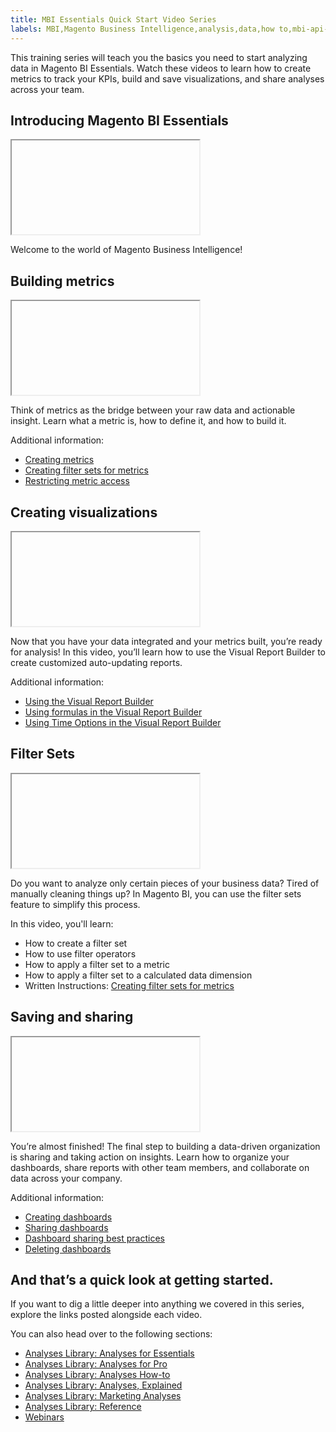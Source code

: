 ```yaml
---
title: MBI Essentials Quick Start Video Series
labels: MBI,Magento Business Intelligence,analysis,data,how to,mbi-api-migration,reports
---
```


This training series will teach you the basics you need to start analyzing data in Magento BI Essentials. Watch these videos to learn how to create metrics to track your KPIs, build and save visualizations, and share analyses across your team.

## Introducing Magento BI Essentials

<iframe> src="//fast.wistia.com/embed/iframe/3y05sp076t" width="560" height="315" frameborder="0" allowfullscreen=""></iframe>

Welcome to the world of Magento Business Intelligence!

## Building metrics

<iframe> src="//fast.wistia.com/embed/iframe/d6ph1z0109" width="560" height="315" frameborder="0" allowfullscreen=""></iframe>

Think of metrics as the bridge between your raw data and actionable insight. Learn what a metric is, how to define it, and how to build it.

Additional information:

* [Creating metrics](https://support.magento.com/hc/en-us/articles/360016504592-Creating-metrics)
* [Creating filter sets for metrics](https://support.magento.com/hc/en-us/articles/360016505492-Creating-filter-sets-for-metrics)
* [Restricting metric access](https://support.magento.com/hc/en-us/articles/360016731211-Restricting-metric-access)

## Creating visualizations

<iframe> src="//fast.wistia.com/embed/iframe/24zz7wmjrt" width="560" height="315" frameborder="0" allowfullscreen=""></iframe>

Now that you have your data integrated and your metrics built, you’re ready for analysis! In this video, you’ll learn how to use the Visual Report Builder to create customized auto-updating reports.

Additional information:

* [Using the Visual Report Builder](https://support.magento.com/hc/en-us/articles/360016730831-Using-the-Report-Builder)
* [Using formulas in the Visual Report Builder](https://support.magento.com/hc/en-us/articles/360016505792-Using-formulas-in-the-Report-Builder)
* [Using Time Options in the Visual Report Builder](https://support.magento.com/hc/en-us/articles/360016505432-Using-Time-Options-in-the-Report-Builder)

## Filter Sets

<iframe> src="//fast.wistia.com/embed/iframe/32f0a2ufdq" width="560" height="315" frameborder="0" allowfullscreen=""></iframe>

Do you want to analyze only certain pieces of your business data? Tired of manually cleaning things up? In Magento BI, you can use the filter sets feature to simplify this process.

In this video, you'll learn:

* How to create a filter set
* How to use filter operators
* How to apply a filter set to a metric
* How to apply a filter set to a calculated data dimension
* Written Instructions: [Creating filter sets for metrics](https://support.magento.com/hc/en-us/articles/360016505492)

## Saving and sharing

<iframe> src="//fast.wistia.com/embed/iframe/u0ook9yt3s" width="560" height="315" frameborder="0" allowfullscreen=""></iframe>

You’re almost finished! The final step to building a data-driven organization is sharing and taking action on insights. Learn how to organize your dashboards, share reports with other team members, and collaborate on data across your company.

Additional information:

* [Creating dashboards](https://support.magento.com/hc/en-us/articles/360016730891-Creating-Dashboards)
* [Sharing dashboards](https://support.magento.com/hc/en-us/articles/360016505012-Sharing-dashboards-with-other-users)
* [Dashboard sharing best practices](https://support.magento.com/hc/en-us/articles/360016730851-Dashboard-sharing-best-practices)
* [Deleting dashboards](https://support.magento.com/hc/en-us/articles/360016731531-Deleting-Dashboards)

## And that’s a quick look at getting started.

If you want to dig a little deeper into anything we covered in this series, explore the links posted alongside each video.

You can also head over to the following sections:

* [Analyses Library: Analyses for Essentials](https://support.magento.com/hc/en-us/sections/360003107712-Analyses-Library-Analyses-for-Essentials)
* [Analyses Library: Analyses for Pro](https://support.magento.com/hc/en-us/sections/360003113491-Analyses-Library-Analyses-for-Pro)
* [Analyses Library: Analyses How-to](https://support.magento.com/hc/en-us/sections/360003107732-Analyses-Library-Analyses-How-to)
* [Analyses Library: Analyses, Explained](https://support.magento.com/hc/en-us/sections/360003113511-Analyses-Library-Analyses-Explained)
* [Analyses Library: Marketing Analyses](https://support.magento.com/hc/en-us/sections/360003113531-Analyses-Library-Marketing-Analyses-)
* [Analyses Library: Reference](https://support.magento.com/hc/en-us/sections/360003107792-Analyses-Library-Reference)
* [Webinars](https://support.magento.com/hc/en-us/sections/360003077951-Webinars)
